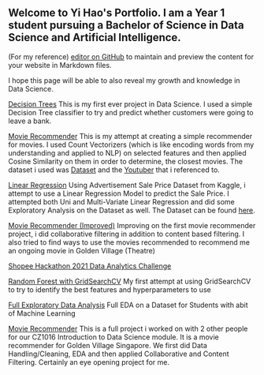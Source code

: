 ## Welcome to Yi Hao's Portfolio. I am a Year 1 student pursuing a Bachelor of Science in Data Science and Artificial Intelligence.

(For my reference) [editor on GitHub](https://github.com/STrikeNone/Data-Science-/edit/gh-pages/index.md) to maintain and preview the content for your website in Markdown files. 

I hope this page will be able to also reveal my growth and knowledge in Data Science.

[Decision Trees](https://github.com/STrikeNone/Data-Science-/blob/main/Mini%20Project.ipynb) This is my first ever project in Data Science. I used a simple Decision Tree classifier to try and predict whether customers were going to leave a bank. 

[Movie Recommender](https://github.com/STrikeNone/Data-Science-/blob/main/Movie_Recommender.ipynb) This is my attempt at creating a simple recommender for movies. I used Count Vectorizers (which is like encoding words from my understanding and applied to NLP) on selected features and then applied Cosine Similarity on them in order to determine, the closest movies. The dataset i used was [Dataset](https://github.com/STrikeNone/Data-Science-/blob/main/IMDB%20Movies.csv) and the [Youtuber](https://www.youtube.com/watch?v=ueKXSupHz6Q&ab_channel=ComputerScience) that i referenced to.

[Linear Regression](https://github.com/STrikeNone/DSAI/blob/main/Special%20Challenge%201.ipynb) Using Advertisement Sale Price Dataset from Kaggle, i attempt to use a Linear Regression Model to predict the Sale Price. I attempted both Uni and Multi-Variate Linear Regression and did some Exploratory Analysis on the Dataset as well. The Dataset can be found [here](https://www.kaggle.com/ashydv/advertising-dataset).

[Movie Recommender (Improved)](https://github.com/STrikeNone/DSAI/blob/Surprise-Movie/Surprise%20Movie.ipynb) Improving on the first movie recommender project, i did collaborative filtering in addition to content based filtering. I also tried to find ways to use the movies recommended to recommend me an ongoing movie in Golden Village (Theatre)

[Shopee Hackathon 2021 Data Analytics Challenge](https://github.com/STrikeNone/DSAI/blob/main/Shoppee%20%23%201%20Data%20Analytics.ipynb) 

[Random Forest with GridSearchCV](https://github.com/STrikeNone/DSAI/blob/main/DecisionTree%20Challenge.ipynb) My first attempt at using GridSearchCV to try to identify the best features and hyperparameters to use

[Full Exploratory Data Analysis](https://github.com/STrikeNone/DSAI/blob/main/EDA_Assignment.ipynb) Full EDA on a Dataset for Students with abit of Machine Learning

[Movie Recommender](https://github.com/STrikeNone/DSAI/blob/main/CZ1016_PuahYiHao_TohYongLi_WongYingXuan.ipynb) This is a full project i worked on with 2 other people for our CZ1016 Introduction to Data Science module. It is a movie recommender for Golden Village Singapore. We first did Data Handling/Cleaning, EDA and then applied Collaborative and Content Filtering. Certainly an eye opening project for me.
